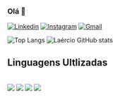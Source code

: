 ### Olá 👋

[![Linkedin](https://img.shields.io/badge/LinkedIn-0077B5?style=for-the-badge&logo=linkedin&logoColor=white)](www.linkedin.com/in/laércio-levi-2b862923a)
[![Instagram](https://img.shields.io/badge/Instagram-E4405F?style=for-the-badge&logo=instagram&logoColor=white)](https://www.instagram.com/laercio.melo.180/)
[![Gmail](https://img.shields.io/badge/Gmail-D14836?style=for-the-badge&logo=gmail&logoColor=white)](mailto:levimelos200@gmail.com)

![Top Langs](https://github-readme-stats.vercel.app/api/top-langs/?username=LaercioMelo&layout=compact&theme=tokyonight)
![Laércio GitHub stats](https://github-readme-stats.vercel.app/api?username=LaercioMelo&show_icons=true&theme=tokyonight)

## Linguagens Ultlizadas
<div style="dysplay: inline-block"><br/>
  <img align="center" alt-"HTML5" src="https://img.shields.io/badge/HTML5-E34F26?style=for-the-badge&logo=html5&logoColor=white" />
  <img align="center" alt-"CSS" src="https://img.shields.io/badge/CSS3-1572B6?style=for-the-badge&logo=css3&logoColor=white" />
  <img align="center" alt-"JavaScript" src="https://img.shields.io/badge/JavaScript-F7DF1E?style=for-the-badge&logo=javascript&logoColor=black" />
  <img align="center" alt-"Java" src="https://img.shields.io/badge/Java-ED8B00?style=for-the-badge&logo=openjdk&logoColor=white" /> </div>
